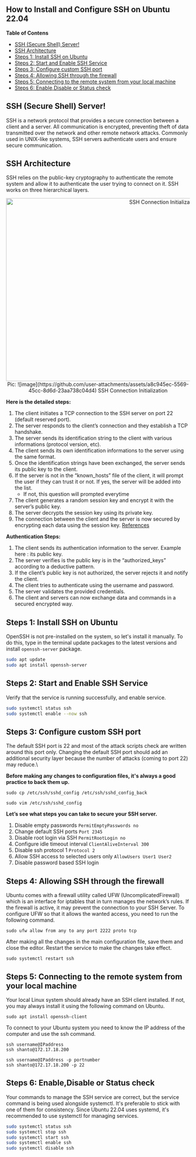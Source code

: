 
<h2>How to Install and Configure SSH on Ubuntu 22.04</h2>

**Table of Contens**
- [SSH (Secure Shell) Server!](#ssh-secure-shell-server)
- [SSH Architecture](#ssh-architecture)
- [Steps 1:  Install SSH on Ubuntu](#steps-1--install-ssh-on-ubuntu)
- [Steps 2: Start and Enable SSH Service](#steps-2-start-and-enable-ssh-service)
- [Steps 3: Configure custom SSH port](#steps-3-configure-custom-ssh-port)
- [Steps 4: Allowing SSH through the firewall](#steps-4-allowing-ssh-through-the-firewall)
- [Steps 5: Connecting to the remote system from your local machine](#steps-5-connecting-to-the-remote-system-from-your-local-machine)
- [Steps 6: Enable,Disable or Status check](#steps-6-enabledisable-or-status-check)

## SSH (Secure Shell) Server!
SSH is a network protocol that provides a secure connection between a client and a server. All communication is encrypted, preventing theft of data transmitted over the network and other remote network attacks.
Commonly used in UNIX-like systems, SSH servers authenticate users and ensure secure communication.

## SSH Architecture
SSH relies on the public-key cryptography to authenticate the remote system and allow it to authenticate the user trying to connect on it. SSH works on three hierarchical layers.
<p align="center">
  <img src="./image/ssh_connection_init.png" alt="SSH Connection Initialization" title="SSH Connection Initialization" height="500" width="850"/>
  <br/>
  Pic: ![image](https://github.com/user-attachments/assets/a8c945ec-5569-45cc-8d6d-23aa738c04d4)
SSH Connection Initialization
</p>

**Here is the detailed steps:**

1. The client initiates a TCP connection to the SSH server on port 22 (default reserved port).
2. The server responds to the client’s connection and they establish a TCP handshake.
3. The server sends its identification string to the client with various informations (protocol version, etc).
4. The client sends its own identification informations to the server using the same format.
5. Once the identification strings have been exchanged, the server sends its public key to the client.
6. If the server is not in the “known_hosts” file of the client, it will prompt the user if they can trust it or not. If yes, the server will be added into the list.
   - If not, this question will prompted everytime
7. The client generates a random session key and encrypt it with the server’s public key.
8. The server decrypts the session key using its private key.
9. The connection between the client and the server is now secured by encrypting each data using the session key.
[References](https://blog.zedas.fr/posts/linux-explained-8-ssh/)

**Authentication Steps:**
1. The client sends its authentication information to the server. Example here : its public key.
2. The server verifies is the public key is in the “authorized_keys” according to a deductive pattern.
3. If the client’s public key is not authorized, the server rejects it and notify the client.
4. The client tries to authenticate using the username and password.
5. The server validates the provided credentials.
6. The client and servers can now exchange data and commands in a secured encrypted way.

## Steps 1:  Install SSH on Ubuntu
OpenSSH is not pre-installed on the system, so let's install it manually. To do this, type in the terminal update packages to the latest versions and install `openssh-server` package.
```bash
sudo apt update
sudo apt install openssh-server
```

## Steps 2: Start and Enable SSH Service
Verify that the service is running successfully, and enable service.
```bash
sudo systemctl status ssh
sudo systemctl enable --now ssh
```

## Steps 3: Configure custom SSH port
The default SSH port is 22 and most of the attack scripts check are written around this port only. Changing the default SSH port should add an additional security layer because the number of attacks (coming to port 22) may reduce.\

**Before making any changes to configuration files, it's always a good practice to back them up.** 

`sudo cp /etc/ssh/sshd_config /etc/ssh/sshd_config_back`

`sudo vim /etc/ssh/sshd_config`

**Let’s see what steps you can take to secure your SSH server.**

1. Disable empty passwords `PermitEmptyPasswords no`
2. Change default SSH ports `Port 2345`
3. Disable root login via SSH `PermitRootLogin no`
4. Configure idle timeout interval `ClientAliveInterval 300`
5. Disable ssh protocol 1 `Protocol 2`
6. Allow SSH access to selected users only `AllowUsers User1 User2`
7. Disable password based SSH login


## Steps 4: Allowing SSH through the firewall
Ubuntu comes with a firewall utility called UFW (UncomplicatedFirewall) which is an interface for iptables that in turn manages the network’s rules. If the firewall is active, it may prevent the connection to your SSH Server.
To configure UFW so that it allows the wanted access, you need to run the following command.

`sudo ufw allow from any to any port 2222 proto tcp`

After making all the changes in the main configuration file, save them and close the editor. Restart the service to make the changes take effect.

`sudo systemctl restart ssh`

## Steps 5: Connecting to the remote system from your local machine
Your local Linux system should already have an SSH client installed. If not, you may always install it using the following command on Ubuntu.

`sudo apt install openssh-client`

To connect to your Ubuntu system you need to know the IP address of the computer and use the ssh command.

`ssh username@IPaddress `\
`ssh shanto@172.17.18.200`

`ssh username@IPaddress -p portnumber`\
`ssh shanto@172.17.18.200 -p 22`

## Steps 6: Enable,Disable or Status check
Your commands to manage the SSH service are correct, but the service command is being used alongside systemctl. It's preferable to stick with one of them for consistency. Since Ubuntu 22.04 uses systemd, it's recommended to use systemctl for managing services.
```bash
sudo systemctl status ssh
sudo systemctl stop ssh
sudo systemctl start ssh
sudo systemctl enable ssh
sudo systemctl disable ssh
```
